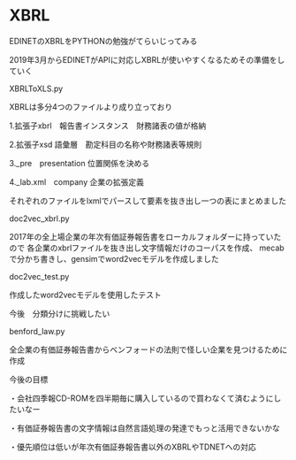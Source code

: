 # XBRL

EDINETのXBRLをPYTHONの勉強がてらいじってみる

2019年3月からEDINETがAPIに対応しXBRLが使いやすくなるためその準備をしていく

XBRLToXLS.py

XBRLは多分4つのファイルより成り立っており

1.拡張子xbrl　報告書インスタンス　財務諸表の値が格納

2.拡張子xsd 語彙層　勘定科目の名称や財務諸表等規則

3._pre　presentation 位置関係を決める

4._lab.xml　company 企業の拡張定義

それぞれのファイルをlxmlでパースして要素を抜き出し一つの表にまとめました

doc2vec_xbrl.py

2017年の全上場企業の年次有価証券報告書をローカルフォルダーに持っていたので
各企業のxbrlファイルを抜き出し文字情報だけのコーパスを作成、
mecabで分かち書きし、gensimでword2vecモデルを作成しました

doc2vec_test.py

作成したword2vecモデルを使用したテスト

今後　分類分けに挑戦したい

benford_law.py

全企業の有価証券報告書からベンフォードの法則で怪しい企業を見つけるために作成

今後の目標

・会社四季報CD-ROMを四半期毎に購入しているので買わなくて済むようにしたいなー

・有価証券報告書の文字情報は自然言語処理の発達でもっと活用できないかな

・優先順位は低いが年次有価証券報告書以外のXBRLやTDNETへの対応
